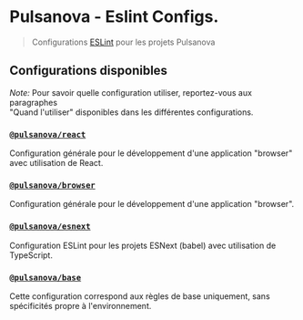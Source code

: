 # Pulsanova - Eslint Configs.

> Configurations [ESLint](http://eslint.org) pour les projets Pulsanova

## Configurations disponibles

_Note:_ Pour savoir quelle configuration utiliser, reportez-vous aux paragraphes  
"Quand l'utiliser" disponibles dans les différentes configurations.

### [`@pulsanova/react`](packages/react)  
Configuration générale pour le développement d'une application "browser" avec utilisation de React.

### [`@pulsanova/browser`](packages/browser)  
Configuration générale pour le développement d'une application "browser".

### [`@pulsanova/esnext`](packages/esnext)  
Configuration ESLint pour les projets ESNext (babel) avec utilisation de TypeScript.

### [`@pulsanova/base`](packages/base)  
Cette configuration correspond aux règles de base uniquement, sans spécificités propre à l'environnement.
